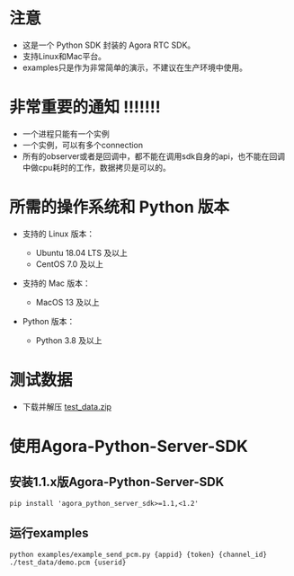 # 注意
- 这是一个 Python SDK 封装的 Agora RTC SDK。
- 支持Linux和Mac平台。
- examples只是作为非常简单的演示，不建议在生产环境中使用。

# 非常重要的通知 !!!!!!!
- 一个进程只能有一个实例
- 一个实例，可以有多个connection
- 所有的observer或者是回调中，都不能在调用sdk自身的api，也不能在回调中做cpu耗时的工作，数据拷贝是可以的。

# 所需的操作系统和 Python 版本
- 支持的 Linux 版本：
  - Ubuntu 18.04 LTS 及以上
  - CentOS 7.0 及以上
  
- 支持的 Mac 版本：
  - MacOS 13 及以上

- Python 版本：
  - Python 3.8 及以上

# 测试数据
- 下载并解压 [test_data.zip](https://download.agora.io/demo/test/test_data_202409021506.zip)

# 使用Agora-Python-Server-SDK

## 安装1.1.x版Agora-Python-Server-SDK

```
pip install 'agora_python_server_sdk>=1.1,<1.2'
```

## 运行examples

```
python examples/example_send_pcm.py {appid} {token} {channel_id} ./test_data/demo.pcm {userid}
```

